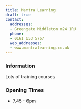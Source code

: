 ```yaml
---
title: Mantra Learning
draft: true
contact:
  addresses:
  - Greengate Middleton m24 1RU
  phone:
  - 0161 653 5767
  web_addresses:
  - www.mantralearning.co.uk
---
```


### Information
Lots of training courses

### Opening Times
* 7.45 - 6pm

